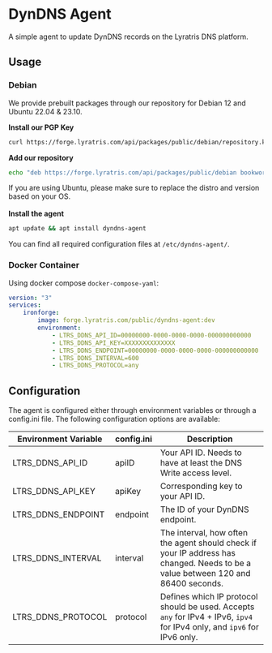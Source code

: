 # DynDNS Agent

A simple agent to update DynDNS records on the Lyratris DNS platform.

## Usage

### Debian

We provide prebuilt packages through our repository for Debian 12 and Ubuntu 22.04 & 23.10.

**Install our PGP Key**
```bash
curl https://forge.lyratris.com/api/packages/public/debian/repository.key -o /etc/apt/trusted.gpg.d/lyratris.asc
```

**Add our repository**
```bash
echo "deb https://forge.lyratris.com/api/packages/public/debian bookworm main" | sudo tee -a /etc/apt/sources.list.d/lyratris.list
```

If you are using Ubuntu, please make sure to replace the distro and version based on your OS.
\
\
**Install the agent**
```bash
apt update && apt install dyndns-agent
```

You can find all required configuration files at `/etc/dyndns-agent/`.


### Docker Container

Using docker compose `docker-compose-yaml`:

``` yaml
version: "3"
services:
    ironforge:
        image: forge.lyratris.com/public/dyndns-agent:dev
        environment:
            - LTRS_DDNS_API_ID=00000000-0000-0000-0000-000000000000
            - LTRS_DDNS_API_KEY=XXXXXXXXXXXXXX
            - LTRS_DDNS_ENDPOINT=00000000-0000-0000-0000-000000000000
            - LTRS_DDNS_INTERVAL=600
            - LTRS_DDNS_PROTOCOL=any
```


## Configuration

The agent is configured either through environment variables or through a config.ini file. The following configuration options are available:


| Environment Variable | config.ini | Description |
|-----------------------|------------|-------------|
| LTRS_DDNS_API_ID      | apiID      | Your API ID. Needs to have at least the DNS Write access level. |
| LTRS_DDNS_API_KEY     | apiKey     | Corresponding key to your API ID. |
| LTRS_DDNS_ENDPOINT    | endpoint   | The ID of your DynDNS endpoint. |
| LTRS_DDNS_INTERVAL    | interval   | The interval, how often the agent should check if your IP address has changed. Needs to be a value between 120 and 86400 seconds. |
| LTRS_DDNS_PROTOCOL    | protocol   | Defines which IP protocol should be used. Accepts `any` for IPv4 + IPv6, `ipv4` for IPv4 only, and `ipv6` for IPv6 only. |
